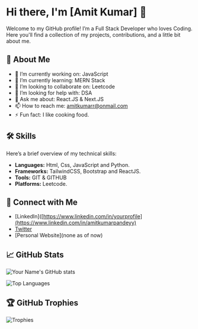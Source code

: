 # Hi there, I'm [Amit Kumar] 👋

Welcome to my GitHub profile! I’m a Full Stack Developer who loves Coding. Here you'll find a collection of my projects, contributions, and a little bit about me.

## 🚀 About Me

- 🔭 I’m currently working on: JavaScript
- 🌱 I’m currently learning: MERN Stack
- 👯 I’m looking to collaborate on: Leetcode
- 🤔 I’m looking for help with: DSA
- 💬 Ask me about: React.JS & Next.JS
- 📫 How to reach me: amitkumarr@onmail.com
- ⚡ Fun fact: I like cooking food.

## 🛠️ Skills

Here’s a brief overview of my technical skills:

- **Languages:** Html, Css, JavaScript and Python.
- **Frameworks:** TailwindCSS, Bootstrap and ReactJS.
- **Tools:** GIT & GITHUB
- **Platforms:** Leetcode.

## 🔗 Connect with Me

- [LinkedIn]([https://www.linkedin.com/in/yourprofile](https://www.linkedin.com/in/amitkumarpandeyy)
- [Twitter](https://x.com/Amit_Kumarr1)
- [Personal Website](none as of now)

## 📈 GitHub Stats

![Your Name's GitHub stats](-)

![Top Languages](-)

## 🏆 GitHub Trophies

![Trophies](-)
